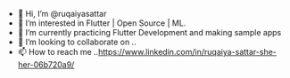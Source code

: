 - 👋 Hi, I’m @ruqaiyasattar
- 👀 I’m interested in Flutter | Open Source | ML.
- 🌱 I’m currently practicing Flutter Development and making sample apps
- 💞️ I’m looking to collaborate on ..
- 📫 How to reach me ..https://www.linkedin.com/in/ruqaiya-sattar-she-her-06b720a9/

<!---
ruqaiyasattar/ruqaiyasattar is a ✨ special ✨ repository because its `README.md` (this file) appears on your GitHub profile.
You can click the Preview link to take a look at your changes.
--->
